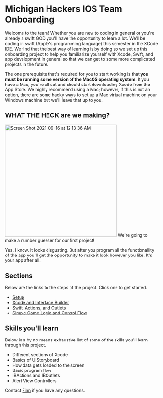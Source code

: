 # Michigan Hackers IOS Team Onboarding
Welcome to the team! Whether you are new to coding in general or you're already a swift GOD you'll have the opportunity to learn a lot. We'll be coding in swift (Apple's programming language) this semester in the XCode IDE. We find that the best way of learning is by doing so we set up this onboarding project to help you familiarize yourself with Xcode, Swift, and app development in general so that we can get to some more complicated projects in the future.

The one prerequisite that's required for you to start working is that __you must be running some version of the MacOS operating system__. If you have a Mac, you're all set and should start downloading Xcode from the App Store. We highly recommend using a Mac; however, if this is not an option, there are some hacky ways to set up a Mac virtual machine on your Windows machine but we'll leave that up to you.


## WHAT THE HECK are we making?
<img width="365" alt="Screen Shot 2021-09-16 at 12 13 36 AM" src="https://user-images.githubusercontent.com/54146662/133548301-3b52ad5d-4a93-4ca4-a74c-e17cae9e35f0.png">
We're going to make a number guesser for our first project! 

Yes. I know. It looks disgusting. But after you program all the functionallity of the app you'll get the opportunity to make it look however you like. It's your app after all.

## Sections
Below are the links to the steps of the project. Click one to get started.
- [Setup](https://github.com/ffdm/MHack_IOS_Onboarding/blob/main/Setup.md)
- [Xcode and Interface Builder](https://github.com/ffdm/MHack_IOS_Onboarding/blob/main/Xcode%26IB.md)
- [Swift, Actions, and Outlets](https://github.com/ffdm/MHack_IOS_Onboarding/blob/main/SwiftBasics.md)
- [Simple Game Logic and Control Flow](https://github.com/ffdm/MHack_IOS_Onboarding/blob/main/GameLogic.md)

## Skills you'll learn
Below is a by no means exhaustive list of some of the skills you'll learn through this project.
  - Different sections of Xcode
  - Basics of UIStoryboard
  - How data gets loaded to the screen
  - Basic program flow
  - IBActions and IBOutlets
  - Alert View Controllers

Contact [Finn](fdm@umich.edu) if you have any questions.
